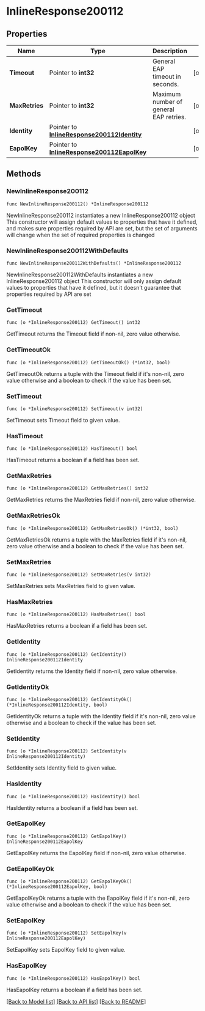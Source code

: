 # InlineResponse200112

## Properties

Name | Type | Description | Notes
------------ | ------------- | ------------- | -------------
**Timeout** | Pointer to **int32** | General EAP timeout in seconds. | [optional] 
**MaxRetries** | Pointer to **int32** | Maximum number of general EAP retries. | [optional] 
**Identity** | Pointer to [**InlineResponse200112Identity**](InlineResponse200112Identity.md) |  | [optional] 
**EapolKey** | Pointer to [**InlineResponse200112EapolKey**](InlineResponse200112EapolKey.md) |  | [optional] 

## Methods

### NewInlineResponse200112

`func NewInlineResponse200112() *InlineResponse200112`

NewInlineResponse200112 instantiates a new InlineResponse200112 object
This constructor will assign default values to properties that have it defined,
and makes sure properties required by API are set, but the set of arguments
will change when the set of required properties is changed

### NewInlineResponse200112WithDefaults

`func NewInlineResponse200112WithDefaults() *InlineResponse200112`

NewInlineResponse200112WithDefaults instantiates a new InlineResponse200112 object
This constructor will only assign default values to properties that have it defined,
but it doesn't guarantee that properties required by API are set

### GetTimeout

`func (o *InlineResponse200112) GetTimeout() int32`

GetTimeout returns the Timeout field if non-nil, zero value otherwise.

### GetTimeoutOk

`func (o *InlineResponse200112) GetTimeoutOk() (*int32, bool)`

GetTimeoutOk returns a tuple with the Timeout field if it's non-nil, zero value otherwise
and a boolean to check if the value has been set.

### SetTimeout

`func (o *InlineResponse200112) SetTimeout(v int32)`

SetTimeout sets Timeout field to given value.

### HasTimeout

`func (o *InlineResponse200112) HasTimeout() bool`

HasTimeout returns a boolean if a field has been set.

### GetMaxRetries

`func (o *InlineResponse200112) GetMaxRetries() int32`

GetMaxRetries returns the MaxRetries field if non-nil, zero value otherwise.

### GetMaxRetriesOk

`func (o *InlineResponse200112) GetMaxRetriesOk() (*int32, bool)`

GetMaxRetriesOk returns a tuple with the MaxRetries field if it's non-nil, zero value otherwise
and a boolean to check if the value has been set.

### SetMaxRetries

`func (o *InlineResponse200112) SetMaxRetries(v int32)`

SetMaxRetries sets MaxRetries field to given value.

### HasMaxRetries

`func (o *InlineResponse200112) HasMaxRetries() bool`

HasMaxRetries returns a boolean if a field has been set.

### GetIdentity

`func (o *InlineResponse200112) GetIdentity() InlineResponse200112Identity`

GetIdentity returns the Identity field if non-nil, zero value otherwise.

### GetIdentityOk

`func (o *InlineResponse200112) GetIdentityOk() (*InlineResponse200112Identity, bool)`

GetIdentityOk returns a tuple with the Identity field if it's non-nil, zero value otherwise
and a boolean to check if the value has been set.

### SetIdentity

`func (o *InlineResponse200112) SetIdentity(v InlineResponse200112Identity)`

SetIdentity sets Identity field to given value.

### HasIdentity

`func (o *InlineResponse200112) HasIdentity() bool`

HasIdentity returns a boolean if a field has been set.

### GetEapolKey

`func (o *InlineResponse200112) GetEapolKey() InlineResponse200112EapolKey`

GetEapolKey returns the EapolKey field if non-nil, zero value otherwise.

### GetEapolKeyOk

`func (o *InlineResponse200112) GetEapolKeyOk() (*InlineResponse200112EapolKey, bool)`

GetEapolKeyOk returns a tuple with the EapolKey field if it's non-nil, zero value otherwise
and a boolean to check if the value has been set.

### SetEapolKey

`func (o *InlineResponse200112) SetEapolKey(v InlineResponse200112EapolKey)`

SetEapolKey sets EapolKey field to given value.

### HasEapolKey

`func (o *InlineResponse200112) HasEapolKey() bool`

HasEapolKey returns a boolean if a field has been set.


[[Back to Model list]](../README.md#documentation-for-models) [[Back to API list]](../README.md#documentation-for-api-endpoints) [[Back to README]](../README.md)


